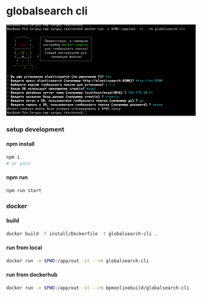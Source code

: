 # globalsearch cli

![example](example.png "example")

### setup development 

#### npm install

```bash
npm i
# or yarn
```

#### npm run

```bash
npm run start
```

### docker 

#### build

```bash
docker build -f install/Dockerfile -t globalsearch-cli .
```

#### run from local

```bash
docker run -v $PWD:/app/out -it --rm globalsearch-cli
```

#### run from dockerhub

```bash
docker run -v $PWD:/app/out -it --rm bpmonlinebuild/globalsearch-cli
```
